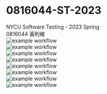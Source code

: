 # 0816044-ST-2023
NYCU Software Testing - 2023 Spring  
0816044 黃則維  
![example workflow](https://github.com/benny12312311/0816044-ST-2023/actions/workflows/github-actions-demo.yml/badge.svg)  
![example workflow](https://github.com/benny12312311/0816044-ST-2023/actions/workflows/Lab01-CI.yml/badge.svg)   
![example workflow](https://github.com/benny12312311/0816044-ST-2023/actions/workflows/Lab02-CI.yml/badge.svg)     
![example workflow](https://github.com/benny12312311/0816044-ST-2023/actions/workflows/Lab03-CI.yml/badge.svg)     
![example workflow](https://github.com/benny12312311/0816044-ST-2023/actions/workflows/Lab04-CI.yml/badge.svg)     
![example workflow](https://github.com/benny12312311/0816044-ST-2023/actions/workflows/Midterm-CI.yml/badge.svg)  
![example workflow](https://github.com/benny12312311/0816044-ST-2023/actions/workflows/Lab05-CI.yml/badge.svg)   
![example workflow](https://github.com/benny12312311/0816044-ST-2023/actions/workflows/Lab08-CI.yml/badge.svg)  
